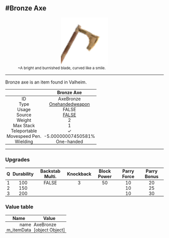 <meta property="og:title" content="Bronze Axe - MoreValheim" /><meta property="og:type" content="website" /><meta property="og:image" content="/assets/bronze_axe.png" /><meta property="og:description" content="Bronze Axe is an item found in Valheim." /><meta name="theme-color" content="#546D78"><meta name="twitter:card" content="summary_large_image">
#Bronze Axe
-------------
<style>img {width:20px;}.tb {width:150px;display: block;margin-left: auto;margin-right: auto;}</style>

<style>.md-typeset table:not([class]) th:not([align]) {min-width:unset!important;}</style>
<style>td{padding:0em 0.3em!important;text-align:center!important;border-left:.05rem solid var(--md-default-fg-color--lightest)}</style>

<style>th{padding:0.1em 0.3em!important;text-align:center!important;font-weight:bold}</style>

<style>pre{text-align:right!important}</style>
<style>table tr td:first-child {border-left: 0;};</style>

<figure><img src="/assets/bronze_axe.png" class="tb" /><figcaption><small>~A bright and burnished blade, curved like a smile.</small></figcaption></figure>

-------------

Bronze axe is an item found in Valheim.

|        | Bronze Axe              |
| ----------- | ------------------------------------ |
| ID |AxeBronze
| Type | [Onehandedweapon](../../types/onehandedweapon)
| Usage | FALSE<br>
| Source | [FALSE](../../items/false)
| Weight | 2 |
| Max Stack | 1 |
| Teleportable | ✓
| Movespeed Pen. | -5.00000007450581%
| Wielding | One-handed


-------------

### Upgrades
| Q | Durability | Backstab Multi. | Knockback | Block Power | Parry Force | Parry Bonus
| - | - | - | - | - | - | - 
1 | 100 | FALSE | 3 | 50 | 10 | 20 | 2 | 
 | 2 | 150 |  |  |  | 10 | 25 |  | 
 | 3 | 200 |  |  |  | 10 | 30 |  | 


### Value table
| Name | Value
| - | - |
| <div style="text-align:right">name</div> | <div style="text-align:left">AxeBronze</div> | 
| <div style="text-align:right">m_itemData</div> | <div style="text-align:left">[object Object]</div> | 